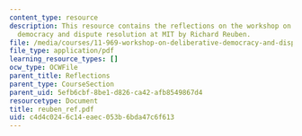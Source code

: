 ```yaml
---
content_type: resource
description: This resource contains the reflections on the workshop on deliberative
  democracy and dispute resolution at MIT by Richard Reuben.
file: /media/courses/11-969-workshop-on-deliberative-democracy-and-dispute-resolution-summer-2005/c4d4c0246c14eaec053b6bda47c6f613_reuben_ref.pdf
file_type: application/pdf
learning_resource_types: []
ocw_type: OCWFile
parent_title: Reflections
parent_type: CourseSection
parent_uid: 5efb6cbf-8be1-d826-ca42-afb8549867d4
resourcetype: Document
title: reuben_ref.pdf
uid: c4d4c024-6c14-eaec-053b-6bda47c6f613
---
```

